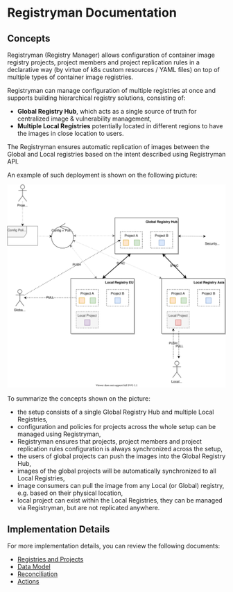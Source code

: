 # Registryman Documentation

## Concepts
Registryman (Registry Manager) allows configuration of container image registry
projects, project members and project replication rules in a declarative way (by
virtue of k8s custom resources / YAML files) on top of multiple types of container image registries.

Registryman can manage configuration of multiple registries at once and supports building hierarchical
registry solutions, consisting of:

 - **Global Registry Hub**, which acts as a single source of truth for centralized image & vulnerability management,
 - **Multiple Local Registries** potentially located in different regions to have the images in close location to users.

The Registryman ensures automatic replication of images between the Global and Local registries based on
the intent described using Registryman API.

An example of such deployment is shown on the following picture:

![global-registry-overview.svg](./img/global-registry-overview.svg "Overview")

To summarize the concepts shown on the picture:

- the setup consists of a single Global Registry Hub and multiple Local Registries,
- configuration and policies for projects across the whole setup can be managed using Registryman,
- Registryman ensures that projects, project members and project replication rules configuration is always synchronized across the setup,
- the users of global projects can push the images into the Global Registry Hub,
- images of the global projects will be automatically synchronized to all Local Registries,
- image consumers can pull the image from any Local (or Global) registry, e.g. based on their physical location,
- local project can exist within the Local Registries, they can be managed via Registryman, but are not replicated anywhere.

## Implementation Details
For more implementation details, you can review the following documents:

- [Registries and Projects](projects.md)
- [Data Model](datamodel.md)
- [Reconciliation](reconciliation.md)
- [Actions](actions.md)

